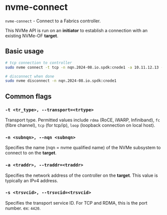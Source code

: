 # nvme-connect

`nvme-connect` - Connect to a Fabrics controller.

This NVMe API is run on an **initiator** to establish a connection with an existing NVMe-OF **target**.

## Basic usage
```bash
# tcp connection to controller
sudo nvme connect -t tcp -n nqn.2024-08.io.spdk:cnode1 -a 10.11.12.13 -s 4420

# disconnect when done
sudo nvme disconnect -n nqn.2024-08.io.spdk:cnode1
```

## Common flags
### `-t <tr_type>, --transport=<trtype>`
Transport type. Permitted values include `rdma` (RoCE, iWARP, Infiniband), `fc` (fibre channel), `tcp` (for tcp/ip), `loop` (loopback connection on local host).

### `-n <subnqn>, --nqn <subnqn>`
Specifies the name (nqn = nvme qualified name) of the NVMe subsystem to connect to on the **target**.

### `-a <traddr>, --traddr=<traddr>`
Specifies the network address of the controller on the **target**. This value is typically an IPv4 address.

### `-s <trsvcid>, --trsvcid=<trsvcid>`
Specifies the transport service ID. For TCP and RDMA, this is the port number. ex: `4420`.

